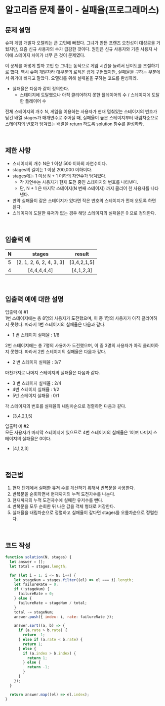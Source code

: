 # 알고리즘 문제 풀이 - 실패율(프로그래머스)

## 문제 설명

슈퍼 게임 개발자 오렐리는 큰 고민에 빠졌다. 그녀가 만든 프랜즈 오천성이 대성공을 거뒀지만, 요즘 신규 사용자의 수가 급감한 것이다. 원인은 신규 사용자와 기존 사용자 사이에 스테이지 차이가 너무 큰 것이 문제였다.

이 문제를 어떻게 할까 고민 한 그녀는 동적으로 게임 시간을 늘려서 난이도를 조절하기로 했다. 역시 슈퍼 개발자라 대부분의 로직은 쉽게 구현했지만, 실패율을 구하는 부분에서 위기에 빠지고 말았다. 오렐리를 위해 실패율을 구하는 코드를 완성하라.

- 실패율은 다음과 같이 정의한다.
  - 스테이지에 도달했으나 아직 클리어하지 못한 플레이어의 수 / 스테이지에 도달한 플레이어 수

전체 스테이지의 개수 N, 게임을 이용하는 사용자가 현재 멈춰있는 스테이지의 번호가 담긴 배열 stages가 매개변수로 주어질 때, 실패율이 높은 스테이지부터 내림차순으로 스테이지의 번호가 담겨있는 배열을 return 하도록 solution 함수를 완성하라.

<br />

## 제한 사항

- 스테이지의 개수 N은 1 이상 500 이하의 자연수이다.
- stages의 길이는 1 이상 200,000 이하이다.
- stages에는 1 이상 N + 1 이하의 자연수가 담겨있다.
  - 각 자연수는 사용자가 현재 도전 중인 스테이지의 번호를 나타낸다.
  - 단, N + 1 은 마지막 스테이지(N 번째 스테이지) 까지 클리어 한 사용자를 나타낸다.
- 만약 실패율이 같은 스테이지가 있다면 작은 번호의 스테이지가 먼저 오도록 하면 된다.
- 스테이지에 도달한 유저가 없는 경우 해당 스테이지의 실패율은 0 으로 정의한다.

<br />

## 입출력 예

|  N  |          stages          |   result    |
| :-: | :----------------------: | :---------: |
|  5  | [2, 1, 2, 6, 2, 4, 3, 3] | [3,4,2,1,5] |
|  4  |       [4,4,4,4,4]        |  [4,1,2,3]  |

<br />

## 입출력 예에 대한 설명

입출력 예 #1<br />
1번 스테이지에는 총 8명의 사용자가 도전했으며, 이 중 1명의 사용자가 아직 클리어하지 못했다. 따라서 1번 스테이지의 실패율은 다음과 같다.

- 1 번 스테이지 실패율 : 1/8

2번 스테이지에는 총 7명의 사용자가 도전했으며, 이 중 3명의 사용자가 아직 클리어하지 못했다. 따라서 2번 스테이지의 실패율은 다음과 같다.

- 2 번 스테이지 실패율 : 3/7

마찬가지로 나머지 스테이지의 실패율은 다음과 같다.

- 3 번 스테이지 실패율 : 2/4
- 4번 스테이지 실패율 : 1/2
- 5번 스테이지 실패율 : 0/1

각 스테이지의 번호를 실패율의 내림차순으로 정렬하면 다음과 같다.

- [3,4,2,1,5]

입출력 예 #2<br />
모든 사용자가 마지막 스테이지에 있으므로 4번 스테이지의 실패율은 1이며 나머지 스테이지의 실패율은 0이다.

- [4,1,2,3]

<br />

## 접근법

1. 현재 단계에서 실패한 유저 수를 계산하기 위해서 반복문을 사용한다.
2. 반복문을 순회하면서 현재까지의 누적 도전자수를 나눈다.
3. 현재까지의 누적 도전자수에 실패한 유저수를 뺀다.
4. 반복문을 모두 순회한 뒤 나온 값을 객체 형태로 저장한다.
5. 실패율을 내림차순으로 정렬하고 실패율이 같다면 stages를 오름차순으로 정렬한다.

 <br />

## 코드 작성

```js
function solution(N, stages) {
  let answer = [];
  let total = stages.length;

  for (let i = 1; i <= N; i++) {
    let stageNum = stages.filter((el) => el === i).length;
    let failureRate = 0;
    if (!stageNum) {
      failureRate = 0;
    } else {
      failureRate = stageNum / total;
    }
    total -= stageNum;
    answer.push({ index: i, rate: failureRate });

    answer.sort((a, b) => {
      if (a.rate > b.rate) {
        return -1;
      } else if (a.rate < b.rate) {
        return 1;
      } else {
        if (a.index > b.index) {
          return 1;
        } else {
          return -1;
        }
      }
    });
  }

  return answer.map((el) => el.index);
}
```

<br />
